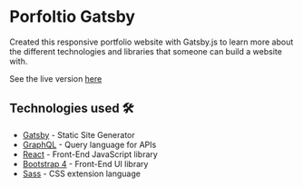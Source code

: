 # Porfoltio Gatsby

Created this responsive portfolio website with Gatsby.js to learn more about the different technologies and libraries that someone can build a website with.

See the live version [here](https://hugomeza-gatsby.herokuapp.com/)

## Technologies used 🛠️

- [Gatsby](https://www.gatsbyjs.org/) - Static Site Generator
- [GraphQL](https://graphql.org/) - Query language for APIs
- [React](https://es.reactjs.org/) - Front-End JavaScript library
- [Bootstrap 4](https://getbootstrap.com/docs/4.3/getting-started/introduction/) - Front-End UI library
- [Sass](https://sass-lang.com/documentation) - CSS extension language
